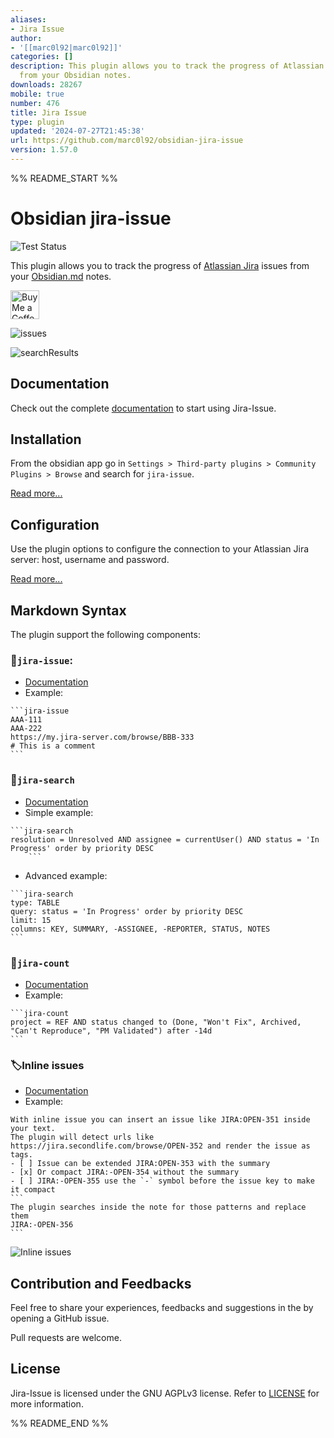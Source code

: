 ```yaml
---
aliases:
- Jira Issue
author:
- '[[marc0l92|marc0l92]]'
categories: []
description: This plugin allows you to track the progress of Atlassian Jira issues
  from your Obsidian notes.
downloads: 28267
mobile: true
number: 476
title: Jira Issue
type: plugin
updated: '2024-07-27T21:45:38'
url: https://github.com/marc0l92/obsidian-jira-issue
version: 1.57.0
---
```


%% README_START %%

# Obsidian jira-issue
![Test Status](https://github.com/marc0l92/obsidian-jira-issue/actions/workflows/ci.yaml/badge.svg)


This plugin allows you to track the progress of [Atlassian Jira](https://www.atlassian.com/software/jira) issues from your [Obsidian.md](https://obsidian.md/) notes.

<a href='https://ko-fi.com/marc0l92' target='_blank'><img height='35' style='border:0px;height:46px;' src='https://az743702.vo.msecnd.net/cdn/kofi3.png' border='0' alt='Buy Me a Coffee'></a>

![issues](https://raw.githubusercontent.com/marc0l92/obsidian-jira-issue/HEAD/assets/issues.png)

![searchResults](https://raw.githubusercontent.com/marc0l92/obsidian-jira-issue/HEAD/assets/searchResults2.png)

## Documentation
Check out the complete [documentation](https://marc0l92.github.io/obsidian-jira-issue) to start using Jira-Issue.

## Installation
From the obsidian app go in `Settings > Third-party plugins > Community Plugins > Browse` and search for `jira-issue`.

[Read more...](https://marc0l92.github.io/obsidian-jira-issue/docs/get-started/installation)

## Configuration

Use the plugin options to configure the connection to your Atlassian Jira server: host, username and password.

[Read more...](https://marc0l92.github.io/obsidian-jira-issue/docs/get-started/basic-authentication)

## Markdown Syntax

The plugin support the following components:

### 📃`jira-issue`:
- [Documentation](https://marc0l92.github.io/obsidian-jira-issue/docs/components/jira-issue)
- Example:
````
```jira-issue
AAA-111
AAA-222
https://my.jira-server.com/browse/BBB-333
# This is a comment
```
````

### 🔎`jira-search`
- [Documentation](https://marc0l92.github.io/obsidian-jira-issue/docs/components/jira-search)
- Simple example:
````
```jira-search
resolution = Unresolved AND assignee = currentUser() AND status = 'In Progress' order by priority DESC
    ```
````
- Advanced example:
````
```jira-search
type: TABLE
query: status = 'In Progress' order by priority DESC
limit: 15
columns: KEY, SUMMARY, -ASSIGNEE, -REPORTER, STATUS, NOTES
```
````

### 🔢`jira-count`
- [Documentation](https://marc0l92.github.io/obsidian-jira-issue/docs/components/jira-count)
- Example:
````
```jira-count
project = REF AND status changed to (Done, "Won't Fix", Archived, "Can't Reproduce", "PM Validated") after -14d
```
````

### 🏷️Inline issues
- [Documentation](https://marc0l92.github.io/obsidian-jira-issue/docs/components/inline-issue)
- Example:
````
With inline issue you can insert an issue like JIRA:OPEN-351 inside your text.
The plugin will detect urls like https://jira.secondlife.com/browse/OPEN-352 and render the issue as tags.
- [ ] Issue can be extended JIRA:OPEN-353 with the summary
- [x] Or compact JIRA:-OPEN-354 without the summary
- [ ] JIRA:-OPEN-355 use the `-` symbol before the issue key to make it compact
```
The plugin searches inside the note for those patterns and replace them
JIRA:-OPEN-356
```
````
![Inline issues](https://raw.githubusercontent.com/marc0l92/obsidian-jira-issue/HEAD/assets/inlineIssues.png)

## Contribution and Feedbacks

Feel free to share your experiences, feedbacks and suggestions in the by opening a GitHub issue.

Pull requests are welcome.

## License

Jira-Issue is licensed under the GNU AGPLv3 license. Refer to [LICENSE](https://github.com/marc0l92/obsidian-jira-issue/blob/master/LICENSE) for more information.


%% README_END %%